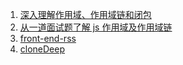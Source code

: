 1. [深入理解作用域、作用域链和闭包](https://juejin.cn/post/6844904068888920071#heading-21)
2. [从一道面试题了解 js 作用域及作用域链](https://juejin.cn/post/7202501888623886393#heading-6)
3. [front-end-rss](https://github.com/ChanceYu/front-end-rss/tree/master)
4. [cloneDeep](https://juejin.cn/post/6932365829614862350)
